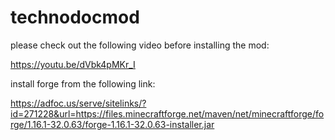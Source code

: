 # technodocmod 
please check out the following video before installing the mod:

https://youtu.be/dVbk4pMKr_I

install forge from the following link: 

https://adfoc.us/serve/sitelinks/?id=271228&url=https://files.minecraftforge.net/maven/net/minecraftforge/forge/1.16.1-32.0.63/forge-1.16.1-32.0.63-installer.jar
